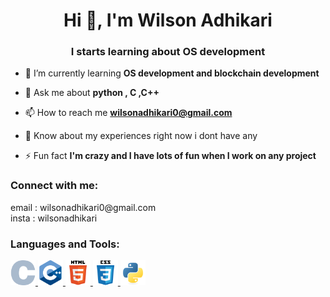 <h1 align="center">Hi 👋, I'm Wilson Adhikari</h1>
<h3 align="center">I starts learning about OS development</h3>

- 🌱 I’m currently learning **OS development and blockchain development**

- 💬 Ask me about **python , C ,C++**

- 📫 How to reach me **wilsonadhikari0@gmail.com**

- 📄 Know about my experiences right now i dont have any

- ⚡ Fun fact **I'm crazy and I have lots of fun when I work on any project**

<h3 align="left">Connect with me:</h3>
<p align="left"> email : wilsonadhikari0@gmail.com <br>
    insta : wilsonadhikari
</p>

<h3 align="left">Languages and Tools:</h3>
<p align="left"> <a href="https://www.cprogramming.com/" target="_blank" rel="noreferrer"> <img src="https://raw.githubusercontent.com/devicons/devicon/master/icons/c/c-original.svg" alt="c" width="40" height="40"/> </a> <a href="https://www.w3schools.com/cpp/" target="_blank" rel="noreferrer"> <img src="https://raw.githubusercontent.com/devicons/devicon/master/icons/cplusplus/cplusplus-original.svg" alt="cplusplus" width="40" height="40"/> </a> <a href="https://www.w3.org/html/" target="_blank" rel="noreferrer"> <img src="https://raw.githubusercontent.com/devicons/devicon/master/icons/html5/html5-original-wordmark.svg" alt="html5" width="40" height="40"/> </a> <a href="https://www.w3schools.com/css/" target="_blank" rel="noreferrer">
    <img src="https://raw.githubusercontent.com/devicons/devicon/master/icons/css3/css3-original-wordmark.svg" alt="CSS3" width="40" height="40"/>
   </a><a href="https://www.python.org" target="_blank" rel="noreferrer"> <img src="https://raw.githubusercontent.com/devicons/devicon/master/icons/python/python-original.svg" alt="python" width="40" height="40"/> </a> </p>
